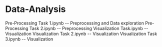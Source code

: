 # Data-Analysis
Pre-Processing Task 1.ipynb  -- Preprocessing and Data exploration
Pre-Processing Task 2.ipynb -- Preprocessing
Visualization Task.ipynb -- Visualization
Visualization Task 2.ipynb -- Visualization
Visualization Task 3.ipynb -- Visualization
